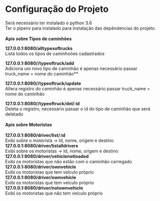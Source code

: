# Configuração do Projeto #

Será necessário ter instalado o python 3.6
<br />
Ter o pipenv para instalado para instalação das depêndencias do projeto.
<br />
<br />
**Apis sobre Tipos de caminhões**

**127.0.0.1:8080/alltypesoftrucks**
<br />
Lista todos os tipos de caminhoões cadastrados

**127.0.0.1:8080//typeoftruck/add**
<br />
Adiciona um novo tipo de caminhão é apenas necessário passar truck_name = nome do caminhão**

**127.0.0.1:8080//typeoftruck/update**
<br />
Altera registro do caminhão é apenas necessário passar truck_name = nome do caminhão

**127.0.0.1:8080//typeoftruck/del/:id**
<br />
Deleta o registro, necessário passar o id do tipo de caminhão que será deletado
<br />
<br />
**Apis sobre Motoristas**
<br />
<br />
**127.0.0.1:8080/driver/list/:id**
<br />
Exibi sobre o motorista -> Id, nome, origem e destino
<br />
**127.0.0.1:8080/driver/listalldrivers**
<br />
Exibi sobre os motoristas -> Id, nome, origem e destino
<br />
**127.0.0.1:8080/driver/vehiclenotloaded**
<br />
Exibi os motoristas que não estão com o caminhão carregado
**127.0.0.1:8080/driver/ownvehicle**
<br />
Exibi os motoristas que tem veículo próprio
**127.0.0.1:8080/driver/ownvehicle**
<br />
Exibi os motoristas que tem veículo próprio
**127.0.0.1:8080/driver/notownvehicle**
<br />
Exibi os motoristas que não tem veículo próprio
